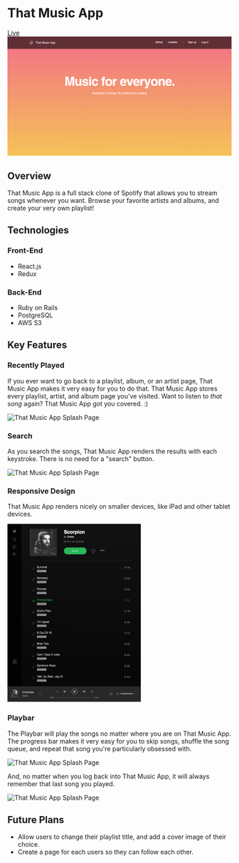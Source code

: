 # That Music App

[Live](https://that-music-app.herokuapp.com/#/)
![That Music App Splash Page](./app/assets/images/that-music-app-splash.png)

## Overview

That Music App is a full stack clone of Spotify that allows you to stream songs whenever you want. Browse your favorite artists and albums, and create your very own playlist!

## Technologies

### Front-End
* React.js
* Redux

### Back-End
* Ruby on Rails
* PostgreSQL
* AWS S3

## Key Features

### Recently Played
If you ever want to go back to a playlist, album, or an artist page, That Music App makes it very easy for you to do that. That Music App stores every playlist, artist, and album page you've visited. Want to listen to *that song* again? That Music App got you covered. :)

![That Music App Splash Page](./app/assets/images/recently-played.gif)

### Search
As you search the songs, That Music App renders the results with each keystroke. There is no need for a "search" button.

![That Music App Splash Page](./app/assets/images/that-music-app-search.gif)

### Responsive Design
That Music App renders nicely on smaller devices, like iPad and other tablet devices.
<!--
![That Music App Splash Page](./app/assets/images/that-music-app-responsive-ipad.png) -->

<img src="./app/assets/images/that-music-app-responsive-ipad.png" alt="drawing" width="300"/>

### Playbar
The Playbar will play the songs no matter where you are on That Music App. The progress bar makes it very easy for you to skip songs, shuffle the song queue, and repeat that song you're particularly obsessed with.

![That Music App Splash Page](./app/assets/images/that-music-app-playbar.gif)


And, no matter when you log back into That Music App, it will always remember that last song you played.

![That Music App Splash Page](./app/assets/images/that-music-app-login.gif)

## Future Plans
* Allow users to change their playlist title, and add a cover image of their choice.
* Create a page for each users so they can follow each other.
